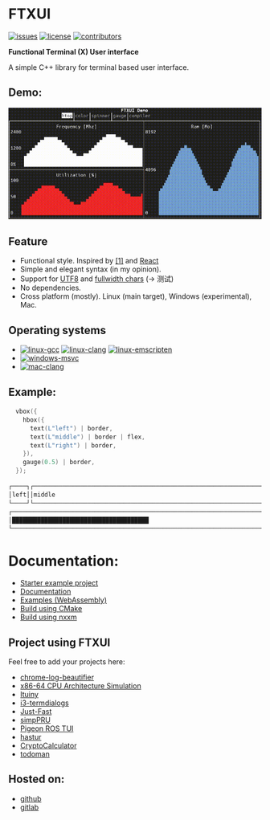 # FTXUI

[![issues][badge.issues]][issues]
[![license][badge.license]][license]
[![contributors][badge.contributors]][contributors]

[badge.issues]: https://img.shields.io/github/issues-raw/arthursonzogni/FTXUI
[badge.license]: https://img.shields.io/github/license/arthursonzogni/FTXUI?color=black
[badge.contributors]: https://img.shields.io/github/contributors/arthursonzogni/FTXUI?color=blue

[issues]: https://github.com/ArthurSonzogni/FTXUI/issues
[license]: http://opensource.org/licenses/MIT
[contributors]: https://github.com/ArthurSonzogni/FTXUI/graphs/contributors

**Functional Terminal (X) User interface**

A simple C++ library for terminal based user interface.

## Demo:
![Demo image](./examples/component/homescreen.gif)

## Feature
 * Functional style. Inspired by
   [[1]](https://hackernoon.com/building-reactive-terminal-interfaces-in-c-d392ce34e649?gi=d9fb9ce35901)
   and [React](https://reactjs.org/)
 * Simple and elegant syntax (in my opinion).
 * Support for [UTF8](https://en.wikipedia.org/wiki/UTF-8) and [fullwidth chars](https://en.wikipedia.org/wiki/Halfwidth_and_fullwidth_forms) (→ 测试)
 * No dependencies.
 * Cross platform (mostly). Linux (main target), Windows (experimental), Mac.

## Operating systems
- [![linux-gcc][badge.linux-gcc]][link.linux-gcc]
[![linux-clang][badge.linux-clang]][link.linux-clang]
[![linux-emscripten][badge.linux-emscripten]][link.linux-emscripten]
- [![windows-msvc][badge.windows-msvc]][link.windows-msvc]
- [![mac-clang][badge.mac-clang]][link.mac-clang]

[badge.linux-gcc]: https://github.com/ArthurSonzogni/FTXUI/actions/workflows/linux-gcc.yaml/badge.svg?branch=master
[badge.linux-clang]: https://github.com/ArthurSonzogni/FTXUI/actions/workflows/linux-clang.yaml/badge.svg?branch=master
[badge.linux-emscripten]: https://github.com/ArthurSonzogni/FTXUI/actions/workflows/linux-emscripten.yaml/badge.svg?branch=master
[badge.windows-msvc]: https://github.com/ArthurSonzogni/FTXUI/actions/workflows/windows-msvc.yaml/badge.svg?branch=master
[badge.mac-clang]: https://github.com/ArthurSonzogni/FTXUI/actions/workflows/mac-clang.yaml/badge.svg?branch=master

[link.linux-gcc]: https://github.com/ArthurSonzogni/FTXUI/actions/workflows/linux-gcc.yaml
[link.linux-clang]: https://github.com/ArthurSonzogni/FTXUI/actions/workflows/linux-clang.yaml
[link.linux-emscripten]: https://github.com/ArthurSonzogni/FTXUI/actions/workflows/linux-emscripten.yaml
[link.windows-msvc]: https://github.com/ArthurSonzogni/FTXUI/actions/workflows/windows-msvc.yaml
[link.mac-clang]: https://github.com/ArthurSonzogni/FTXUI/actions/workflows/mac-clang.yaml

## Example:
~~~cpp
  vbox({
    hbox({
      text(L"left") | border,
      text(L"middle") | border | flex,
      text(L"right") | border,
    }),
    gauge(0.5) | border,
  });
~~~

~~~bash
┌────┐┌───────────────────────────────────────────────────────────────┐┌─────┐
│left││middle                                                         ││right│
└────┘└───────────────────────────────────────────────────────────────┘└─────┘
┌────────────────────────────────────────────────────────────────────────────┐
│██████████████████████████████████████                                      │
└────────────────────────────────────────────────────────────────────────────┘
~~~

# Documentation:

- [Starter example project](https://github.com/ArthurSonzogni/ftxui-starter)
- [Documentation](https://arthursonzogni.com/FTXUI/doc/)
- [Examples (WebAssembly)](https://arthursonzogni.com/FTXUI/examples/)
- [Build using CMake](https://arthursonzogni.com/FTXUI/doc/#build-using-cmake)
- [Build using nxxm](https://arthursonzogni.com/FTXUI/doc/#build-using-cmake)

## Project using FTXUI

Feel free to add your projects here:
- [chrome-log-beautifier](https://github.com/ArthurSonzogni/chrome-log-beautifier)
- [x86-64 CPU Architecture Simulation](https://github.com/AnisBdz/CPU)
- [ltuiny](https://github.com/adrianoviana87/ltuiny)
- [i3-termdialogs](https://github.com/mibli/i3-termdialogs)
- [Just-Fast](https://github.com/GiuseppeCesarano/just-fast)
- [simpPRU](https://github.com/VedantParanjape/simpPRU)
- [Pigeon ROS TUI](https://github.com/PigeonSensei/Pigeon_ros_tui)
- [hastur](https://github.com/robinlinden/hastur)
- [CryptoCalculator](https://github.com/brevis/CryptoCalculator)
- [todoman](https://github.com/aaleino/todoman)

## Hosted on:
 * [github](https://github.com/ArthurSonzogni/ftxui)
 * [gitlab](https://gitlab.com/ArthurSonzogni/ftxui)
